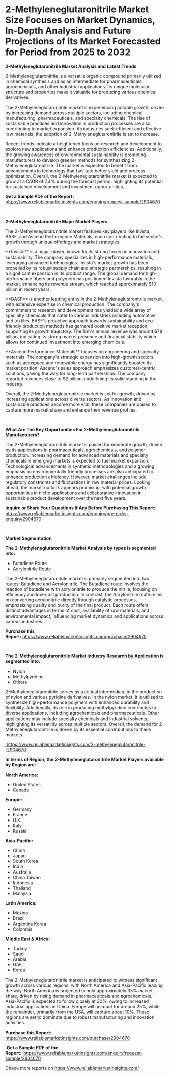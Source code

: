 <p><h1>2-Methyleneglutaronitrile Market Size Focuses on Market Dynamics, In-Depth Analysis and Future Projections of its Market Forecasted for Period from 2025 to 2032</h1></p><p><strong>2-Methyleneglutaronitrile Market Analysis and Latest Trends</strong></p>
<p><p>2-Methyleneglutaronitrile is a versatile organic compound primarily utilized in chemical synthesis and as an intermediate for pharmaceuticals, agrochemicals, and other industrial applications. Its unique molecular structure and properties make it valuable for producing various chemical derivatives.</p><p>The 2-Methyleneglutaronitrile market is experiencing notable growth, driven by increasing demand across multiple sectors, including chemical manufacturing, pharmaceuticals, and specialty chemicals. The rise of sustainable practices and innovation in production processes are also contributing to market expansion. As industries seek efficient and effective raw materials, the adoption of 2-Methyleneglutaronitrile is set to increase.</p><p>Recent trends indicate a heightened focus on research and development to explore new applications and enhance production efficiencies. Additionally, the growing awareness of environmental sustainability is prompting manufacturers to develop greener methods for synthesizing 2-Methyleneglutaronitrile. The market is expected to benefit from advancements in technology that facilitate better yield and process optimization. Overall, the 2-Methyleneglutaronitrile market is expected to grow at a CAGR of 7.4% during the forecast period, highlighting its potential for sustained development and investment opportunities.</p></p>
<p><strong>Get a Sample PDF of the Report:&nbsp;</strong> <a href="https://www.reliablemarketinsights.com/enquiry/request-sample/2904670?utm_campaign=2636&utm_medium=2&utm_source=Github&utm_content=ia&utm_term=12032025&utm_id=2-methyleneglutaronitrile">https://www.reliablemarketinsights.com/enquiry/request-sample/2904670</a></p>
<p>&nbsp;</p>
<p><strong>2-Methyleneglutaronitrile Major Market Players</strong></p>
<p><p>The 2-Methyleneglutaronitrile market features key players like Invista, BASF, and Ascend Performance Materials, each contributing to the sector's growth through unique offerings and market strategies.</p><p>**Invista** is a major player, known for its strong focus on innovation and sustainability. The company specializes in high-performance materials, leveraging advanced technologies. Invista's market growth has been propelled by its robust supply chain and strategic partnerships, resulting in a significant expansion in its product range. The global demand for high-performance fibers and polymers has positioned Invista favorably in the market, enhancing its revenue stream, which reached approximately $10 billion in recent years.</p><p>**BASF** is another leading entity in the 2-Methyleneglutaronitrile market, with extensive expertise in chemical production. The company's commitment to research and development has yielded a wide array of specialty chemicals that cater to various industries including automotive and textiles. BASF's proactive approach towards sustainability and eco-friendly production methods has garnered positive market reception, supporting its growth trajectory. The firm's annual revenue was around $78 billion, indicating its strong market presence and financial stability which allows for continued investment into emerging chemicals.</p><p>**Ascend Performance Materials** focuses on engineering and specialty materials. The company's strategic expansion into high-growth sectors such as aerospace and renewable energy has significantly boosted its market position. Ascend's sales approach emphasizes customer-centric solutions, paving the way for long-term partnerships. The company reported revenues close to $2 billion, underlining its solid standing in the industry.</p><p>Overall, the 2-Methyleneglutaronitrile market is set for growth, driven by increasing applications across diverse sectors. As innovation and sustainable practices become more vital, these companies are poised to capture more market share and enhance their revenue profiles.</p></p>
<p>&nbsp;</p>
<p><strong>What Are The Key Opportunities For 2-Methyleneglutaronitrile Manufacturers?</strong></p>
<p><p>The 2-Methyleneglutaronitrile market is poised for moderate growth, driven by its applications in pharmaceuticals, agrochemicals, and polymer production. Increasing demand for advanced materials and specialty chemicals in emerging markets is expected to fuel market expansion. Technological advancements in synthetic methodologies and a growing emphasis on environmentally friendly processes are also anticipated to enhance production efficiency. However, market challenges include regulatory constraints and fluctuations in raw material prices. Looking ahead, the market outlook appears promising, with potential growth opportunities in niche applications and collaborative innovation in sustainable product development over the next five years.</p></p>
<p><strong>Inquire or Share Your Questions If Any Before Purchasing This Report:</strong> <a href="https://www.reliablemarketinsights.com/enquiry/pre-order-enquiry/2904670?utm_campaign=2636&utm_medium=2&utm_source=Github&utm_content=ia&utm_term=12032025&utm_id=2-methyleneglutaronitrile">https://www.reliablemarketinsights.com/enquiry/pre-order-enquiry/2904670</a></p>
<p>&nbsp;</p>
<p><strong>Market Segmentation</strong></p>
<p><strong>The 2-Methyleneglutaronitrile Market Analysis by types is segmented into:</strong></p>
<p><ul><li>Butadiene Route</li><li>Acrylonitrile Route</li></ul></p>
<p><p>The 2-Methyleneglutaronitrile market is primarily segmented into two routes: Butadiene and Acrylonitrile. The Butadiene route involves the reaction of butadiene with acrylonitrile to produce the nitrile, focusing on efficiency and low-cost production. In contrast, the Acrylonitrile route relies on converting acrylonitrile directly through catalytic processes, emphasizing quality and purity of the final product. Each route offers distinct advantages in terms of cost, availability of raw materials, and environmental impact, influencing market dynamics and applications across various industries.</p></p>
<p><strong>Purchase this Report:&nbsp;</strong><a href="https://www.reliablemarketinsights.com/purchase/2904670?utm_campaign=2636&utm_medium=2&utm_source=Github&utm_content=ia&utm_term=12032025&utm_id=2-methyleneglutaronitrile">https://www.reliablemarketinsights.com/purchase/2904670</a></p>
<p>&nbsp;</p>
<p><strong>The 2-Methyleneglutaronitrile Market Industry Research by Application is segmented into:</strong></p>
<p><ul><li>Nylon</li><li>Methylpyridine</li><li>Others</li></ul></p>
<p><p>2-Methyleneglutaronitrile serves as a critical intermediate in the production of nylon and various pyridine derivatives. In the nylon market, it is utilized to synthesize high-performance polymers with enhanced durability and flexibility. Additionally, its role in producing methylpyridine contributes to diverse applications, including agrochemicals and pharmaceuticals. Other applications may include specialty chemicals and industrial solvents, highlighting its versatility across multiple sectors. Overall, the demand for 2-Methyleneglutaronitrile is driven by its essential contributions to these markets.</p></p>
<p><a href="https://www.reliablemarketinsights.com/2-methyleneglutaronitrile-r2904670?utm_campaign=2636&utm_medium=2&utm_source=Github&utm_content=ia&utm_term=12032025&utm_id=2-methyleneglutaronitrile">&nbsp;https://www.reliablemarketinsights.com/2-methyleneglutaronitrile-r2904670</a></p>
<p><strong>In terms of Region, the 2-Methyleneglutaronitrile Market Players available by Region are:</strong></p>
<p>
    <p> <strong> North America: </strong>
        <ul>
            <li>United States</li>
            <li>Canada</li>
        </ul>
        </p> 
    <p> <strong> Europe: </strong>
        <ul>
            <li>Germany</li>
            <li>France</li>
            <li>U.K.</li>
            <li>Italy</li>
            <li>Russia</li>
        </ul>
        </p> 
    <p> <strong> Asia-Pacific: </strong>
        <ul>
            <li>China</li>
            <li>Japan</li>
            <li>South Korea</li>
            <li>India</li>
            <li>Australia</li>
            <li>China Taiwan</li>
            <li>Indonesia</li>
            <li>Thailand</li>
            <li>Malaysia</li>
        </ul>
        </p> 
    <p> <strong> Latin America: </strong>
        <ul>
            <li>Mexico</li>
            <li>Brazil</li>
            <li>Argentina Korea</li>
            <li>Colombia</li>
        </ul>
        </p> 
    <p> <strong> Middle East & Africa: </strong>
        <ul>
            <li>Turkey</li>
            <li>Saudi</li>
            <li>Arabia</li>
            <li>UAE</li>
            <li>Korea</li>
        </ul>
    </p>
    </p>
<p><p>The 2-Methyleneglutaronitrile market is anticipated to witness significant growth across various regions, with North America and Asia-Pacific leading the way. North America is projected to hold approximately 35% market share, driven by rising demand in pharmaceuticals and agrochemicals. Asia-Pacific is expected to follow closely at 30%, owing to increased industrial applications in China. Europe will account for around 25%, while the remainder, primarily from the USA, will capture about 10%. These regions are set to dominate due to robust manufacturing and innovation activities.</p></p>
<p><strong>Purchase this Report: </strong><a href="https://www.reliablemarketinsights.com/purchase/2904670?utm_campaign=2636&utm_medium=2&utm_source=Github&utm_content=ia&utm_term=12032025&utm_id=2-methyleneglutaronitrile">https://www.reliablemarketinsights.com/purchase/2904670</a></p>
<p>&nbsp;<strong>Get a Sample PDF of the Report:&nbsp;&nbsp;</strong><a href="https://www.reliablemarketinsights.com/enquiry/request-sample/2904670?utm_campaign=2636&utm_medium=2&utm_source=Github&utm_content=ia&utm_term=12032025&utm_id=2-methyleneglutaronitrile">https://www.reliablemarketinsights.com/enquiry/request-sample/2904670</a></p>
<p><strong></strong></p>
<p>Check more reports on <a href="https://www.reliablemarketinsights.com/?utm_campaign=2636&utm_medium=2&utm_source=Github&utm_content=ia&utm_term=12032025&utm_id=2-methyleneglutaronitrile">https://www.reliablemarketinsights.com/</a></p>